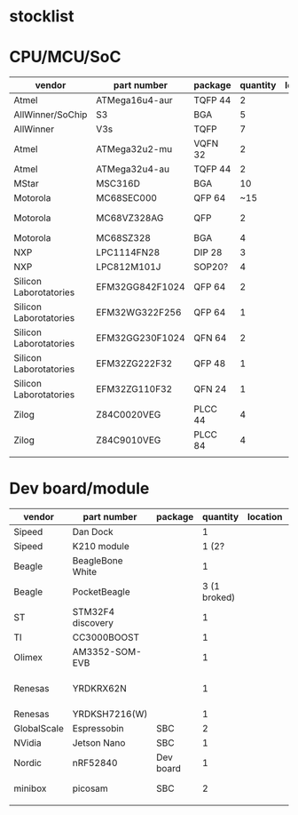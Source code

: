 # stocklist

# CPU/MCU/SoC

| vendor                 | part number     | package | quantity | location | notes         |
|------------------------|-----------------|---------|----------|----------|---------------|
| Atmel                  | ATMega16u4-aur  | TQFP 44 | 2        |          |               |
| AllWinner/SoChip       | S3              | BGA     | 5        |          |               |
| AllWinner              | V3s             | TQFP    | 7        |          |               |
| Atmel                  | ATMega32u2-mu   | VQFN 32 | 2        |          |               |
| Atmel                  | ATMega32u4-au   | TQFP 44 | 2        |          |               |
| MStar                  | MSC316D         | BGA     | 10       |          |               |
| Motorola               | MC68SEC000      | QFP 64  | ~15      |          |               |
| Motorola               | MC68VZ328AG     | QFP     | 2        |          | DragonBall VZ |
| Motorola               | MC68SZ328       | BGA     | 4        |          |               |
| NXP                    | LPC1114FN28     | DIP 28  | 3        |          |               |
| NXP                    | LPC812M101J     | SOP20?  | 4        |          |               |
| Silicon Laborotatories | EFM32GG842F1024 | QFP 64  | 2        |          |               |
| Silicon Laborotatories | EFM32WG322F256  | QFP 64  | 1        |          |               |
| Silicon Laborotatories | EFM32GG230F1024 | QFN 64  | 2        |          |               |
| Silicon Laborotatories | EFM32ZG222F32   | QFP 48  | 1        |          |               |
| Silicon Laborotatories | EFM32ZG110F32   | QFN 24  | 1        |          |               |
| Zilog                  | Z84C0020VEG     | PLCC 44 | 4        |          |               |
| Zilog                  | Z84C9010VEG     | PLCC 84 | 4        |          | Z80 IO chip   |
|                        |                 |         |          |          |               |

# Dev board/module

| vendor                 | part number       | package   | quantity     | location | notes                |
|------------------------|-------------------|-----------|--------------|----------|----------------------|
| Sipeed                 | Dan Dock          |           | 1            |          | K210                 |
| Sipeed                 | K210 module       |           | 1 (2?        |          | K210                 |
| Beagle                 | BeagleBone White  |           | 1            |          |                      |
| Beagle                 | PocketBeagle      |           | 3 (1 broked) |          |                      |
| ST                     | STM32F4 discovery |           | 1            |          |                      |
| TI                     | CC3000BOOST       |           | 1            |          |                      |
| Olimex                 | AM3352-SOM-EVB    |           | 1            |          |                      |
| Renesas                | YRDKRX62N         |           | 1            |          | RX62N, LCD is broked |
| Renesas                | YRDKSH7216(W)     |           | 1            |          | SH2A                 |
| GlobalScale            | Espressobin       | SBC       | 2            |          |                      |
| NVidia                 | Jetson Nano       | SBC       | 1            |          |                      |
| Nordic                 | nRF52840          | Dev board | 1            |          |                      |
| minibox                | picosam           | SBC       | 2            |          | 1 with LCD           |
|                        |                   |           |              |          |                      |

